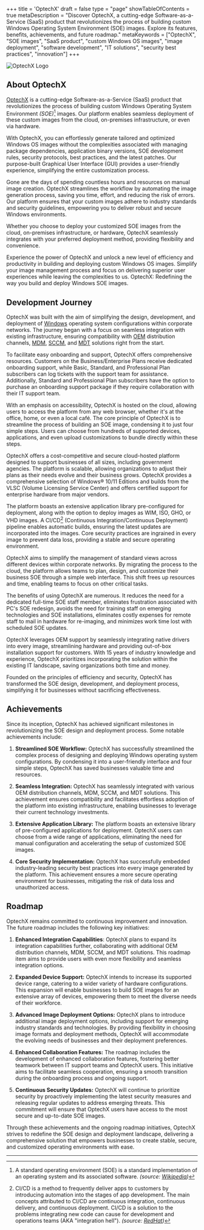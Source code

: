 +++
title = 'OptechX'
draft = false
type = "page"
showTableOfContents = true
metaDescription = "Discover OptechX, a cutting-edge Software-as-a-Service (SaaS) product that revolutionizes the process of building custom Windows Operating System Environment (SOE) images. Explore its features, benefits, achievements, and future roadmap."
metaKeywords = ["OptechX", "SOE images", "SaaS product", "custom Windows OS images", "image deployment", "software development", "IT solutions", "security best practices", "innovation"]
+++

![OptechX Logo](http://optechx.com/wp-content/uploads/2022/03/logo.svg)

## About OptechX

[OptechX](https://optechx.com) is a cutting-edge Software-as-a-Service (SaaS) product that revolutionizes the process of building custom Windows Operating System Environment _(SOE)_[^1] images. Our platform enables seamless deployment of these custom images from the cloud, on-premises infrastructure, or even via hardware.

With OptechX, you can effortlessly generate tailored and optimized Windows OS images without the complexities associated with managing package dependencies, application binary versions, SOE development rules, security protocols, best practices, and the latest patches. Our purpose-built Graphical User Interface (GUI) provides a user-friendly experience, simplifying the entire customization process.

Gone are the days of spending countless hours and resources on manual image creation. OptechX streamlines the workflow by automating the image generation process, saving you time, effort, and reducing the risk of errors. Our platform ensures that your custom images adhere to industry standards and security guidelines, empowering you to deliver robust and secure Windows environments.

Whether you choose to deploy your customized SOE images from the cloud, on-premises infrastructure, or hardware, OptechX seamlessly integrates with your preferred deployment method, providing flexibility and convenience.

Experience the power of OptechX and unlock a new level of efficiency and productivity in building and deploying custom Windows OS images. Simplify your image management process and focus on delivering superior user experiences while leaving the complexities to us. OptechX: Redefining the way you build and deploy Windows SOE images.


## Development Journey

OptechX was built with the aim of simplifying the design, development, and deployment of [Windows](https://microsoft.com/windows) operating system configurations within corporate networks. The journey began with a focus on seamless integration with existing infrastructure, ensuring compatibility with [OEM](https://www.pcmag.com/encyclopedia/term/oem) distribution channels, [MDM](https://www.manageengine.com/mobile-device-management/), [SCCM](https://www.techtarget.com/searchwindowsserver/definition/Microsoft-System-Center-Configuration-Manager-2012), and [MDT](https://learn.microsoft.com/en-us/windows/deployment/deploy-windows-mdt/get-started-with-the-microsoft-deployment-toolkit) solutions right from the start.

To facilitate easy onboarding and support, OptechX offers comprehensive resources. Customers on the Business/Enterprise Plans receive dedicated onboarding support, while Basic, Standard, and Professional Plan subscribers can log tickets with the support team for assistance. Additionally, Standard and Professional Plan subscribers have the option to purchase an onboarding support package if they require collaboration with their IT support team.

With an emphasis on accessibility, OptechX is hosted on the cloud, allowing users to access the platform from any web browser, whether it's at the office, home, or even a local café. The core principle of OptechX is to streamline the process of building an SOE image, condensing it to just four simple steps. Users can choose from hundreds of supported devices, applications, and even upload customizations to bundle directly within these steps.

OptechX offers a cost-competitive and secure cloud-hosted platform designed to support businesses of all sizes, including government agencies. The platform is scalable, allowing organizations to adjust their plans as their needs evolve and their business grows. OptechX provides a comprehensive selection of Windows® 10/11 Editions and builds from the VLSC (Volume Licensing Service Center) and offers certified support for enterprise hardware from major vendors.

The platform boasts an extensive application library pre-configured for deployment, along with the option to deploy images as WIM, ISO, GHO, or VHD images. A CI/CD[^2] (Continuous Integration/Continuous Deployment) pipeline enables automatic builds, ensuring the latest updates are incorporated into the images. Core security practices are ingrained in every image to prevent data loss, providing a stable and secure operating environment.

OptechX aims to simplify the management of standard views across different devices within corporate networks. By migrating the process to the cloud, the platform allows teams to plan, design, and customize their business SOE through a simple web interface. This shift frees up resources and time, enabling teams to focus on other critical tasks.

The benefits of using OptechX are numerous. It reduces the need for a dedicated full-time SOE staff member, eliminates frustration associated with PC's SOE redesign, avoids the need for training staff on emerging technologies and SOE installations, eliminates costly expenses for remote staff to mail in hardware for re-imaging, and minimizes work time lost with scheduled SOE updates.

OptechX leverages OEM support by seamlessly integrating native drivers into every image, streamlining hardware and providing out-of-box installation support for customers. With 15 years of industry knowledge and experience, OptechX prioritizes incorporating the solution within the existing IT landscape, saving organizations both time and money.

Founded on the principles of efficiency and security, OptechX has transformed the SOE design, development, and deployment process, simplifying it for businesses without sacrificing effectiveness.

## Achievements

Since its inception, OptechX has achieved significant milestones in revolutionizing the SOE design and deployment process. Some notable achievements include:

1. **Streamlined SOE Workflow:** OptechX has successfully streamlined the complex process of designing and deploying Windows operating system configurations. By condensing it into a user-friendly interface and four simple steps, OptechX has saved businesses valuable time and resources.

2. **Seamless Integration:** OptechX has seamlessly integrated with various OEM distribution channels, MDM, SCCM, and MDT solutions. This achievement ensures compatibility and facilitates effortless adoption of the platform into existing infrastructure, enabling businesses to leverage their current technology investments.

3. **Extensive Application Library:** The platform boasts an extensive library of pre-configured applications for deployment. OptechX users can choose from a wide range of applications, eliminating the need for manual configuration and accelerating the setup of customized SOE images.

4. **Core Security Implementation:** OptechX has successfully embedded industry-leading security best practices into every image generated by the platform. This achievement ensures a more secure operating environment for businesses, mitigating the risk of data loss and unauthorized access.

## Roadmap

OptechX remains committed to continuous improvement and innovation. The future roadmap includes the following key initiatives:

1. **Enhanced Integration Capabilities**: OptechX plans to expand its integration capabilities further, collaborating with additional OEM distribution channels, MDM, SCCM, and MDT solutions. This roadmap item aims to provide users with even more flexibility and seamless integration options.

2. **Expanded Device Support:** OptechX intends to increase its supported device range, catering to a wider variety of hardware configurations. This expansion will enable businesses to build SOE images for an extensive array of devices, empowering them to meet the diverse needs of their workforce.

3. **Advanced Image Deployment Options:** OptechX plans to introduce additional image deployment options, including support for emerging industry standards and technologies. By providing flexibility in choosing image formats and deployment methods, OptechX will accommodate the evolving needs of businesses and their deployment preferences.

4. **Enhanced Collaboration Features:** The roadmap includes the development of enhanced collaboration features, fostering better teamwork between IT support teams and OptechX users. This initiative aims to facilitate seamless cooperation, ensuring a smooth transition during the onboarding process and ongoing support.

5. **Continuous Security Updates:** OptechX will continue to prioritize security by proactively implementing the latest security measures and releasing regular updates to address emerging threats. This commitment will ensure that OptechX users have access to the most secure and up-to-date SOE images.

Through these achievements and the ongoing roadmap initiatives, OptechX strives to redefine the SOE design and deployment landscape, delivering a comprehensive solution that empowers businesses to create stable, secure, and customized operating environments with ease.

---

[^1]: A standard operating environment (SOE) is a standard implementation of an operating system and its associated software. _(source: [Wikipedia](https://en.wikipedia.org/wiki/Standard_Operating_Environment))_

[^2]: CI/CD is a method to frequently deliver apps to customers by introducing automation into the stages of app development. The main concepts attributed to CI/CD are continuous integration, continuous delivery, and continuous deployment. CI/CD is a solution to the problems integrating new code can cause for development and operations teams (AKA "integration hell"). _(source: [RedHat](https://www.redhat.com/en/topics/devops/what-is-ci-cd))_
